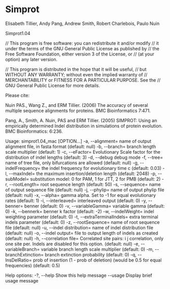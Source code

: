 Simprot
=======

Elisabeth Tillier, Andy Pang, Andrew Smith, Robert Charlebois, Paulo Nuin

Simprot1.04



// This program is free software: you can redistribute it and/or modify
// it under the terms of the GNU General Public License as published by
// the Free Software Foundation, either version 3 of the License, or
// (at your option) any later version.

// This program is distributed in the hope that it will be useful,
// but WITHOUT ANY WARRANTY; without even the implied warranty of
// MERCHANTABILITY or FITNESS FOR A PARTICULAR PURPOSE.  See the
// GNU General Public License for more details.


Please cite:

Nuin PAS., Wang Z., and ERM Tillier. (2006) The accuracy of several multiple sequence alignments for proteins. BMC Bioinformatics 7:471.

Pang, A., Smith, A. Nuin, PAS and ERM Tillier. (2005) SIMPROT: Using an empirically determined Indel distribution in simulations of protein evolution. BMC Bioinformatics:  6:236.


Usage: simprot1.04_mac [OPTION...]
  -a, --alignment=<string>               name of output alignment file, in fasta format (default: null)
  -b, --branch=<double>                  branch length scale multiplier (default: 1)
  -c, --eFactor=<double>                 Evolutionary Scale factor for the distribution of indel lengths
                                         (default: 3)
  -d, --debug                            debug mode
  -f, --tree=<string>                    name of tree file, only bifurcations are allowed (default: null)
  -g, --indelFrequency=<double>          the indel frequency for evolutionary time c (default: 0.03)
  -l, --maxIndel=<int>                   the maximum insertion/deletion length (default: 2048)
  -p, --subModel=<int>                   substitution model: 0 for PAM, 1 for JTT, 2 for PMB (default: 2)
  -r, --rootLength=<int>                 root sequence length (default: 50)
  -s, --sequence=<string>                name of output sequence file (default: null)
  -j, --phylip=<string>                  name of output phylip file (default: null)
  -x, --alpha=<double>                   gamma alpha. Set to -1 for equal evolutionary rates (default: 1)
  -i, --interleaved=<int>                interleaved output (default: 0)
  -y, --benner=<int>                     benner (default: 0)
  -v, --variableGamma=<int>              variable gamma (default: 0)
  -k, --bennerk=<int>                    benner k factor (default: -2)
  -w, --indelWeight=<double>             indel weighting parameter (default: 0)
  -t, --extraTerminalIndels=<double>     extra terminal indels parameter (default: 0)
  -z, --rootSequence=<string>            name of root sequence file (default: null)
  -u, --indel distribution=<string>      name of indel distribution file (default: null)
  -o, --indel output=<string>            file to output length of indels as created (default: null)
  -h, --correlation file=<string>        Correlated site pairs: i    j   correlation, only one site per.
                                         Indels are disabled for this option. (default: null)
  -e, --variableBranch=<double>          variable branch length scale multiplier (default: 0)
  -m, --branchExtinction=<double>        branch extinction probability (default: 0)
  -q, --InsDelRatio=<double>             prob of insertion (1 - prob of deletion) (would be 0.5 for equal
                                         frequencies) (default: 0.5)

Help options:
  -?, --help                             Show this help message
      --usage                            Display brief usage message
